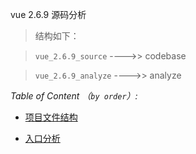 vue 2.6.9 源码分析

>结构如下：

>`vue_2.6.9_source`  ---->> codebase

>`vue_2.6.9_analyze` ---->> analyze

*Table of Content （`by order`）:*

* [项目文件结构](../vue2.6.9源码解读/vue_2.6.9_analyze/项目文件结构.md)

* [入口分析](../vue2.6.9源码解读/vue_2.6.9_analyze/入口分析.md)



    